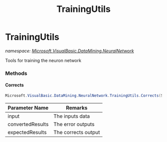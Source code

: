 ﻿---
title: TrainingUtils
---

# TrainingUtils
_namespace: [Microsoft.VisualBasic.DataMining.NeuralNetwork](N-Microsoft.VisualBasic.DataMining.NeuralNetwork.html)_

Tools for training the neuron network



### Methods

#### Corrects
```csharp
Microsoft.VisualBasic.DataMining.NeuralNetwork.TrainingUtils.Corrects(System.Double[],System.Double[],System.Double[],System.Boolean)
```


|Parameter Name|Remarks|
|--------------|-------|
|input|The inputs data|
|convertedResults|The error outputs|
|expectedResults|The corrects output|



